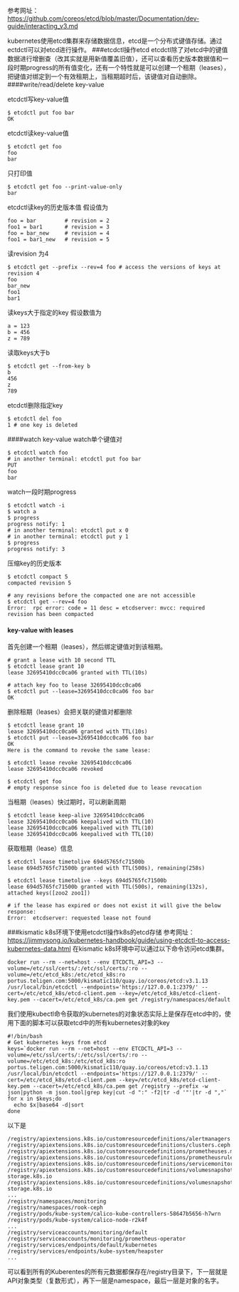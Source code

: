 参考网址： https://github.com/coreos/etcd/blob/master/Documentation/dev-guide/interacting_v3.md

kubernetes使用etcd集群来存储数据信息，etcd是一个分布式键值存储。通过ectdctl可以对etcd进行操作。
###etcdctl操作etcd
etcdctl除了对etcd中的键值数据进行增删查（改其实就是用新值覆盖旧值），还可以查看历史版本数据值和一段时期progress的所有值变化，还有一个特性就是可以创建一个租期（leases），把键值对绑定到一个有效租期上，当租期超时后，该键值对自动删除。
####write/read/delete key-value

etcdctl写key-value值
```
$ etcdctl put foo bar
OK
```
etcdctl读key-value值
```
$ etcdctl get foo
foo
bar
```
只打印值
```
$ etcdctl get foo --print-value-only
bar
```
etcdctl读key的历史版本值
假设值为
```
foo = bar         # revision = 2
foo1 = bar1       # revision = 3
foo = bar_new     # revision = 4
foo1 = bar1_new   # revision = 5
```
读revision 为4
```
$ etcdctl get --prefix --rev=4 foo # access the versions of keys at revision 4
foo
bar_new
foo1
bar1
```
读keys大于指定的key
假设数值为
```
a = 123
b = 456
z = 789
```
读取keys大于b
```
$ etcdctl get --from-key b
b
456
z
789
```
etcdctl删除指定key
```
$ etcdctl del foo
1 # one key is deleted
```
####watch key-value
watch单个键值对
```
$ etcdctl watch foo
# in another terminal: etcdctl put foo bar
PUT
foo
bar
```
watch一段时期progress
```
$ etcdctl watch -i
$ watch a
$ progress
progress notify: 1
# in another terminal: etcdctl put x 0
# in another terminal: etcdctl put y 1
$ progress
progress notify: 3
```
压缩key的历史版本
```
$ etcdctl compact 5
compacted revision 5

# any revisions before the compacted one are not accessible
$ etcdctl get --rev=4 foo
Error:  rpc error: code = 11 desc = etcdserver: mvcc: required revision has been compacted
```
#### key-value with leases
首先创建一个租期（leases），然后绑定键值对到该租期。
```
# grant a lease with 10 second TTL
$ etcdctl lease grant 10
lease 32695410dcc0ca06 granted with TTL(10s)

# attach key foo to lease 32695410dcc0ca06
$ etcdctl put --lease=32695410dcc0ca06 foo bar
OK
```
删除租期（leases）会把关联的键值对都删除
```
$ etcdctl lease grant 10
lease 32695410dcc0ca06 granted with TTL(10s)
$ etcdctl put --lease=32695410dcc0ca06 foo bar
OK
Here is the command to revoke the same lease:

$ etcdctl lease revoke 32695410dcc0ca06
lease 32695410dcc0ca06 revoked

$ etcdctl get foo
# empty response since foo is deleted due to lease revocation
```
当租期（leases）快过期时，可以刷新周期
```
$ etcdctl lease keep-alive 32695410dcc0ca06
lease 32695410dcc0ca06 keepalived with TTL(10)
lease 32695410dcc0ca06 keepalived with TTL(10)
lease 32695410dcc0ca06 keepalived with TTL(10)
```
获取租期（lease）信息
```
$ etcdctl lease timetolive 694d5765fc71500b
lease 694d5765fc71500b granted with TTL(500s), remaining(258s)

$ etcdctl lease timetolive --keys 694d5765fc71500b
lease 694d5765fc71500b granted with TTL(500s), remaining(132s), attached keys([zoo2 zoo1])

# if the lease has expired or does not exist it will give the below response:
Error:  etcdserver: requested lease not found
```
###kismatic k8s环境下使用etcdctl操作k8s的etcd存储
参考网址：https://jimmysong.io/kubernetes-handbook/guide/using-etcdctl-to-access-kubernetes-data.html
在kismatic k8s环境中可以通过以下命令访问etcd集群。
```
docker run --rm --net=host --env ETCDCTL_API=3 --volume=/etc/ssl/certs/:/etc/ssl/certs/:ro --volume=/etc/etcd_k8s:/etc/etcd_k8s:ro portus.teligen.com:5000/kismatic110/quay.io/coreos/etcd:v3.1.13 /usr/local/bin/etcdctl --endpoints='https://127.0.0.1:2379/' --cert=/etc/etcd_k8s/etcd-client.pem --key=/etc/etcd_k8s/etcd-client-key.pem --cacert=/etc/etcd_k8s/ca.pem get /registry/namespaces/default
```
我们使用kubectl命令获取的kubernetes的对象状态实际上是保存在etcd中的，使用下面的脚本可以获取etcd中的所有kubernetes对象的key
```
#!/bin/bash
# Get kubernetes keys from etcd
keys=`docker run --rm --net=host --env ETCDCTL_API=3 --volume=/etc/ssl/certs/:/etc/ssl/certs/:ro --volume=/etc/etcd_k8s:/etc/etcd_k8s:ro portus.teligen.com:5000/kismatic110/quay.io/coreos/etcd:v3.1.13 /usr/local/bin/etcdctl --endpoints='https://127.0.0.1:2379/' --cert=/etc/etcd_k8s/etcd-client.pem --key=/etc/etcd_k8s/etcd-client-key.pem --cacert=/etc/etcd_k8s/ca.pem get /registry --prefix -w json|python -m json.tool|grep key|cut -d ":" -f2|tr -d '"'|tr -d ","`
for x in $keys;do
  echo $x|base64 -d|sort
done
```
以下是
```
/registry/apiextensions.k8s.io/customresourcedefinitions/alertmanagers.monitoring.coreos.com
/registry/apiextensions.k8s.io/customresourcedefinitions/clusters.ceph.rook.io
/registry/apiextensions.k8s.io/customresourcedefinitions/prometheuses.monitoring.coreos.com
/registry/apiextensions.k8s.io/customresourcedefinitions/prometheusrules.monitoring.coreos.com
/registry/apiextensions.k8s.io/customresourcedefinitions/servicemonitors.monitoring.coreos.com
/registry/apiextensions.k8s.io/customresourcedefinitions/volumesnapshotdatas.volumesnapshot.external-storage.k8s.io
/registry/apiextensions.k8s.io/customresourcedefinitions/volumesnapshots.volumesnapshot.external-storage.k8s.io
...
/registry/namespaces/monitoring
/registry/namespaces/rook-ceph
/registry/pods/kube-system/calico-kube-controllers-58647b5656-h7wrn
/registry/pods/kube-system/calico-node-r2k4f
...
/registry/serviceaccounts/monitoring/default
/registry/serviceaccounts/monitoring/prometheus-operator
/registry/services/endpoints/default/kubernetes
/registry/services/endpoints/kube-system/heapster
...
```
可以看到所有的Kuberentes的所有元数据都保存在/registry目录下，下一层就是API对象类型（复数形式），再下一层是namespace，最后一层是对象的名字。
